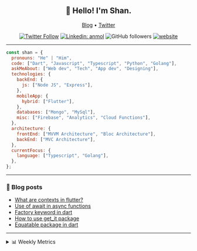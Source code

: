 <h2 align="center">👋 Hello! I'm Shan.</h2>
<p align="center">
  <a href="https://medium.com/feed/@shan-shaji">Blog</a> •
  <a href="https://twitter.com/intent/follow?screen_name=shan__shaji">Twitter</a>
</p>

<p align="center"><a href="https://twitter.com/intent/follow?screen_name=shan__shaji"><img src="https://img.shields.io/twitter/follow/shan__shaji?style=flat" alt="Twitter Follow"></a>
<a href="https://www.linkedin.com/in/shan-shaji/"><img src="https://img.shields.io/badge/shan-shaji?style=flat-square&amp;logo=Linkedin&amp;logoColor=white&amp;link=https://www.linkedin.com/in/shan-shaji/" alt="Linkedin: anmol"></a>
<img src="https://img.shields.io/github/followers/shan-shaji?label=Follow&amp;style=social" alt="GitHub followers">
<a href="http://shan-shaji.github.io/"><img src="https://img.shields.io/badge/Website-46a2f1.svg?&amp;style=flat-square&amp;logo=Google-Chrome&amp;logoColor=white&amp;link=http://shan-shaji.github.io/" alt="website"></a></p>

---

```javascript
const shan = {
  pronouns: "He" | "Him",
  code: ["Dart", "Javascript", "Typescript", "Python", "Golang"],
  askMeAbout: ["Web dev", "Tech", "App dev", "Designing"],
  technologies: {
    backEnd: {
      js: ["Node JS", "Express"],
    },
    mobileApp: {
      hybrid: ["Flutter"],
    },
    databases: ["Mongo", "MySql"],
    misc: ["Firebase", "Analytics", "Cloud Functions"],
  },
  architecture: {
    frontEnd: ["MVVM Architecture", "Bloc Architecture"],
    backEnd: ["MVC Architecture"],
  },
  currentFocus: {
    language: ["Typescript", "Golang"],
  },
};
```

---

<!-- I love connecting with different people</b> so if you want to say <b>hi, I'll be happy to meet you more!</b> 😊</em> -->

### 📕 Blog posts

<!-- BLOG-POST-LIST:START -->
- [What are contexts in flutter?](https://shan-shaji.medium.com/what-are-contexts-in-flutter-4b3a9a91492?source=rss-c347e1729e75------2)
- [Use of await in async functions](https://shan-shaji.medium.com/use-of-await-in-async-functions-5c6b084b24b6?source=rss-c347e1729e75------2)
- [Factory keyword in dart](https://shan-shaji.medium.com/factory-keyword-in-dart-b4235d83c2b8?source=rss-c347e1729e75------2)
- [How to use get_it package](https://shan-shaji.medium.com/how-to-use-get-it-package-e3d63f7c9290?source=rss-c347e1729e75------2)
- [Equatable package in dart](https://shan-shaji.medium.com/equatable-package-in-dart-6cf6c71ec843?source=rss-c347e1729e75------2)
<!-- BLOG-POST-LIST:END -->

---

<details>
    <summary>📊 Weekly Metrics</summary>
    <p>
    
<!--START_SECTION:waka-->
![Code Time](http://img.shields.io/badge/Code%20Time-1%2C694%20hrs%2026%20mins-blue)

![Profile Views](http://img.shields.io/badge/Profile%20Views-30-blue)

**🐱 My GitHub Data** 

> 🏆 113 Contributions in the Year 2023
 > 
> 📦 479.2 kB Used in GitHub's Storage 
 > 
> 💼 Opted to Hire
 > 
> 📜 123 Public Repositories 
 > 
> 🔑 14 Private Repositories  
 > 
**I'm a Night 🦉** 

```text
🌞 Morning    60 commits     ██░░░░░░░░░░░░░░░░░░░░░░░   7.76% 
🌆 Daytime    223 commits    ███████░░░░░░░░░░░░░░░░░░   28.85% 
🌃 Evening    320 commits    ██████████░░░░░░░░░░░░░░░   41.4% 
🌙 Night      170 commits    █████░░░░░░░░░░░░░░░░░░░░   21.99%

```
📅 **I'm Most Productive on Sunday** 

```text
Monday       79 commits     ██░░░░░░░░░░░░░░░░░░░░░░░   10.22% 
Tuesday      127 commits    ████░░░░░░░░░░░░░░░░░░░░░   16.43% 
Wednesday    117 commits    ███░░░░░░░░░░░░░░░░░░░░░░   15.14% 
Thursday     82 commits     ██░░░░░░░░░░░░░░░░░░░░░░░   10.61% 
Friday       111 commits    ███░░░░░░░░░░░░░░░░░░░░░░   14.36% 
Saturday     113 commits    ███░░░░░░░░░░░░░░░░░░░░░░   14.62% 
Sunday       144 commits    ████░░░░░░░░░░░░░░░░░░░░░   18.63%

```


📊 **This Week I Spent My Time On** 

```text
⌚︎ Time Zone: Asia/Kolkata

💬 Programming Languages: 
Dart                     2 hrs 50 mins       ███████████░░░░░░░░░░░░░░   46.87% 
YAML                     48 mins             ███░░░░░░░░░░░░░░░░░░░░░░   13.24% 
Markdown                 47 mins             ███░░░░░░░░░░░░░░░░░░░░░░   13.18% 
Bash                     30 mins             ██░░░░░░░░░░░░░░░░░░░░░░░   8.25% 
Other                    24 mins             █░░░░░░░░░░░░░░░░░░░░░░░░   6.72%

🔥 Editors: 
VS Code                  3 hrs 17 mins       █████████████░░░░░░░░░░░░   54.35% 
Android Studio           2 hrs 46 mins       ███████████░░░░░░░░░░░░░░   45.65%

🐱‍💻 Projects: 
turbo-flutter            2 hrs 37 mins       ██████████░░░░░░░░░░░░░░░   43.27% 
serverpod                1 hr 55 mins        ████████░░░░░░░░░░░░░░░░░   31.59% 
AppFlowy-Docs            33 mins             ██░░░░░░░░░░░░░░░░░░░░░░░   9.33% 
appflowy                 20 mins             █░░░░░░░░░░░░░░░░░░░░░░░░   5.67% 
flutter-plugin           12 mins             ░░░░░░░░░░░░░░░░░░░░░░░░░   3.43%

💻 Operating System: 
Mac                      3 hrs 16 mins       █████████████░░░░░░░░░░░░   54.07% 
Windows                  2 hrs 47 mins       ███████████░░░░░░░░░░░░░░   45.93%

```

**I Mostly Code in Dart** 

```text
Dart                     37 repos            ██████████░░░░░░░░░░░░░░░   41.57% 
HTML                     17 repos            ████░░░░░░░░░░░░░░░░░░░░░   19.1% 
JavaScript               15 repos            ████░░░░░░░░░░░░░░░░░░░░░   16.85% 
CSS                      8 repos             ██░░░░░░░░░░░░░░░░░░░░░░░   8.99% 
Python                   3 repos             ░░░░░░░░░░░░░░░░░░░░░░░░░   3.37%

```



 Last Updated on 05/02/2023 18:37:17 UTC
<!--END_SECTION:waka-->

</p>
 </details>
